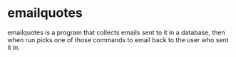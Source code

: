 emailquotes
===========

emailquotes is a program that collects emails sent to it in a database, then when run picks one of those commands to email back to the user who sent it in.
